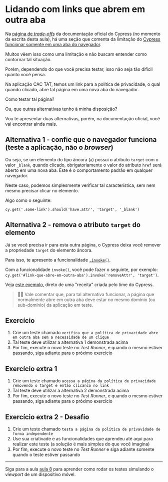 # Lidando com links que abrem em outra aba

Na [página de _trade-offs_](https://docs.cypress.io/guides/references/trade-offs) da documentação oficial do Cypress (no momento da escrita desta aula), há uma seção que comenta da limitação do [Cypress funcionar somente em uma aba do navegador](https://docs.cypress.io/guides/references/trade-offs#Multiple-tabs).

Muitos vêem isso como uma limitação e não buscam entender como contornar tal situação.

Porém, dependendo do que você precisa testar, isso não seja tão difícil quanto você pensa.

Na aplicação CAC TAT, temos um link para a política de privacidade, o qual quando clicado, abre tal página em uma nova aba do navegador.

Como testar tal página?

Ou, que outras alternativas tenho à minha disposição?

Vou te apresentar duas alternativas, porém, na documentação oficial, você vai encontrar ainda mais.

## Alternativa 1 - confie que o navegador funciona (teste a aplicação, não o _browser_)

Ou seja, se um elemento do tipo âncora (`a`) possui o atributo `target` com o valor `_blank`, quando clicado, obrigatoriamente o valor do atributo `href` será aberto em uma nova aba. Este é o comportamento padrão em qualquer navegador.

Neste caso, podemos simplesmente verificar tal característica, sem nem mesmo precisar clicar no elemento.

Algo como o seguinte:

`cy.get('.some-link').should('have.attr', 'target', '_blank')`

## Alternativa 2 - remova o atributo `target` do elemento

Já se você precisa ir para esta outra página, o Cypress deixa você remover a propriedade `target` do elemento âncora.

Para isso, te apresento a funcionalidade [`.invoke()`](https://docs.cypress.io/api/commands/invoke).

Com a funcionalidade `invoke()`, você pode fazer o seguinte, por exemplo: `cy.get('#link-que-abre-em-outra-aba').invoke('removeAttr', 'target')`.

Veja [este exemplo](https://github.com/cypress-io/cypress-example-recipes/blob/master/examples/testing-dom__tab-handling-links/cypress/integration/tab_handling_anchor_links_spec.js#L70), direto de uma "receita" criada pelo time do Cypress.

> 👨‍🏫 Vale comentar que, para tal alternativa funcionar, a página que normalmente abre em outra aba deve estar no mesmo domínio (ou sub-domínio) da aplicação em teste.

## Exercício

1. Crie um teste chamado `verifica que a política de privacidade abre em outra aba sem a necessidade de um clique`
2. Tal teste deve utilizar a alternativa 1 demonstrada acima
3. Por fim, execute o novo teste no _Test Runner_, e quando o mesmo estiver passando, siga adiante para o próximo exercício

## Exercício extra 1

1. Crie um teste chamado `acessa a página da política de privacidade removendo o target e então clicanco no link`
2. Tal teste deve utilizar a alternativa 2 demonstrada acima
3. Por fim, execute o novo teste no _Test Runner_, e quando o mesmo estiver passando, siga adiante para o próximo exercício

## Exercício extra 2 - Desafio

1. Crie um teste chamado `testa a página da política de privavidade de forma independente`
2. Use sua criativade e as funcionalidades que aprendeu até aqui para realizar este teste (a solução é mais simples do que você imagina)
3. Por fim, execute o novo teste no _Test Runner_ e siga adiante somente quando o teste estiver passando

___

Siga para a aula [aula 8](./08.md) para aprender como rodar os testes simulando o _viewport_ de um dispositivo móvel.
